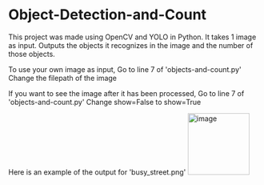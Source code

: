 # Object-Detection-and-Count

This project was made using OpenCV and YOLO in Python.
It takes 1 image as input.
Outputs the objects it recognizes in the image and the number of those objects.

To use your own image as input,
  Go to line 7 of 'objects-and-count.py'
  Change the filepath of the image

If you want to see the image after it has been processed,
  Go to line 7 of 'objects-and-count.py'
  Change show=False to show=True

Here is an example of the output for 'busy_street.png'
<img width="123" alt="image" src="https://github.com/MohnishSS/Object-Detection-and-Count/assets/133986129/4d56942b-2816-4cbb-ba55-2522eb87efb5">


